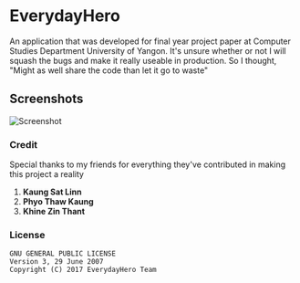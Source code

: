 # EverydayHero
An application that was developed for final year project paper at Computer Studies Department University of Yangon. It's unsure whether or not I will squash the bugs and make it really useable in production. So I thought, "Might as well share the code than let it go to waste"

## Screenshots
![Screenshot](http://i.imgur.com/iXTARI4.jpg "Screenshot")


### Credit
Special thanks to my friends for everything they've contributed in making this project a reality

1. **Kaung Sat Linn**
2. **Phyo Thaw Kaung**
3. **Khine Zin Thant**


### License
```license
GNU GENERAL PUBLIC LICENSE
Version 3, 29 June 2007
Copyright (C) 2017 EverydayHero Team
```
